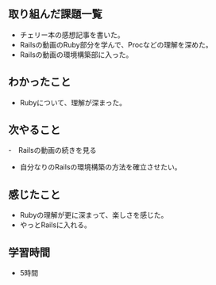 ## 取り組んだ課題一覧
- チェリー本の感想記事を書いた。
- Railsの動画のRuby部分を学んで、Procなどの理解を深めた。
- Railsの動画の環境構築部に入った。

## わかったこと
- Rubyについて、理解が深まった。

## 次やること
-　Railsの動画の続きを見る
- 自分なりのRailsの環境構築の方法を確立させたい。

## 感じたこと
- Rubyの理解が更に深まって、楽しさを感じた。
- やっとRailsに入れる。

## 学習時間
- 5時間
